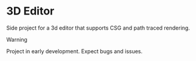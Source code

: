 # 3D Editor

Side project for a 3d editor that supports CSG and path traced rendering.

> [!WARNING]
> Project in early development. Expect bugs and issues.

